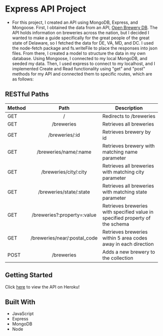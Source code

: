 # Express API Project

- For this project, I created an API using MongoDB, Express, and Mongoose. First, I obtained the data from an API, [Open Brewery DB](https://www.openbrewerydb.org/). The API holds information on breweries across the nation, but I decided I wanted to make a guide specifically for the great people of the great state of Delaware, so I fetched the data for DE, VA, MD, and DC. I used the node-fetch package and fs.writeFile to place the responses into json files. From there, I created a model to structure the data in my own database. Using Mongoose, I connected to my local MongoDB, and seeded my data. Then, I used express to connect to my localhost, and I implemented Create and Read functionality using "get" and "post" methods for my API and connected them to specific routes, which are as follows:

## RESTful Paths

| Method |             Path             | Description                                                                  |
| ------ | :--------------------------: | ---------------------------------------------------------------------------- |
| GET    |              /               | Redirects to /breweries                                                      |
| GET    |          /breweries          | Retrieves all breweries                                                      |
| GET    |        /breweries/:id        | Retrieves brewery by id                                                      |
| GET    |    /breweries/name/:name     | Retrieves brewery with matching name parameter                               |
| GET    |    /breweries/city/:city     | Retrieves all breweries with matching city parameter                         |
| GET    |   /breweries/state/:state    | Retrieves all breweries with matching state parameter                        |
| GET    | /breweries?:property=:value  | Retrieves breweries with specified value in specified property of the schema |
| GET    | /breweries/near/:postal_code | Retrieves breweries within 5 area codes away in each direction               |
| POST   |          /breweries          | Adds a new brewery to the collection                                         |

## Getting Started

Click [here](https://evening-ravine-76048.herokuapp.com/breweries) to view the API on Heroku!

## Built With

- JavaScript
- Express
- MongoDB
- Node
